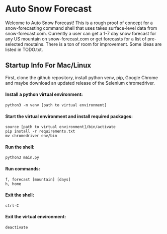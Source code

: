 # Auto Snow Forecast
Welcome to Auto Snow Forecast! This is a rough proof of concept for a snow-forecasting command shell that uses takes surface-level data from snow-forecast.com. Currently a user can get a 1-7 day snow forecast for any US mountain on snow-forecast.com or get forecasts for a list of pre-selected moutains. There is a ton of room for improvement. Some ideas are listed in TODO.txt.

## Startup Info For Mac/Linux
First, clone the github repository, install python venv, pip, Google Chrome and maybe download an updated release of the Selenium chromedriver.
#### Install a python virtual environment:
    python3 -m venv [path to virtual environment]
#### Start the virtual environment and install required packages:
    source [path to virtual environment]/bin/activate
    pip install -r requirements.txt
    mv chromedriver env/bin
#### Run the shell:
    python3 main.py
#### Run commands:
    f, forecast [mountain] [days]
    h, home
#### Exit the shell:
    ctrl-C
#### Exit the virtual environment:
    deactivate
